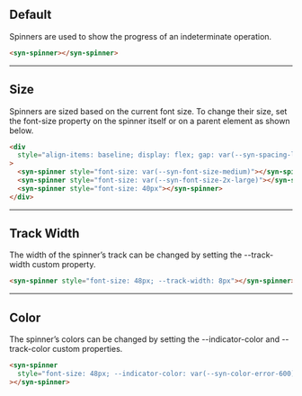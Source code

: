 ## Default

Spinners are used to show the progress of an indeterminate operation.

```html
<syn-spinner></syn-spinner>
```

---

## Size

Spinners are sized based on the current font size. To change their size, set the font-size property on the spinner itself or on a parent element as shown below.

```html
<div
  style="align-items: baseline; display: flex; gap: var(--syn-spacing-large)"
>
  <syn-spinner style="font-size: var(--syn-font-size-medium)"></syn-spinner>
  <syn-spinner style="font-size: var(--syn-font-size-2x-large)"></syn-spinner>
  <syn-spinner style="font-size: 40px"></syn-spinner>
</div>
```

---

## Track Width

The width of the spinner’s track can be changed by setting the --track-width custom property.

```html
<syn-spinner style="font-size: 48px; --track-width: 8px"></syn-spinner>
```

---

## Color

The spinner’s colors can be changed by setting the --indicator-color and --track-color custom properties.

```html
<syn-spinner
  style="font-size: 48px; --indicator-color: var(--syn-color-error-600)"
></syn-spinner>
```
